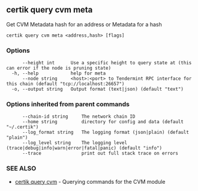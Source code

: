## certik query cvm meta

Get CVM Metadata hash for an address or Metadata for a hash

```
certik query cvm meta <address,hash> [flags]
```

### Options

```
      --height int      Use a specific height to query state at (this can error if the node is pruning state)
  -h, --help            help for meta
      --node string     <host>:<port> to Tendermint RPC interface for this chain (default "tcp://localhost:26657")
  -o, --output string   Output format (text|json) (default "text")
```

### Options inherited from parent commands

```
      --chain-id string     The network chain ID
      --home string         directory for config and data (default "~/.certik")
      --log_format string   The logging format (json|plain) (default "plain")
      --log_level string    The logging level (trace|debug|info|warn|error|fatal|panic) (default "info")
      --trace               print out full stack trace on errors
```

### SEE ALSO

* [certik query cvm](certik_query_cvm.md)	 - Querying commands for the CVM module


